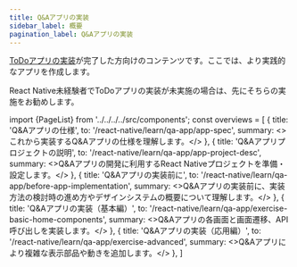 ```yaml
---
title: Q&Aアプリの実装
sidebar_label: 概要
pagination_label: Q&Aアプリの実装
---
```


[ToDoアプリの実装](/react-native/learn/todo-app)が完了した方向けのコンテンツです。ここでは、より実践的なアプリを作成します。

React Native未経験者でToDoアプリの実装が未実施の場合は、先にそちらの実施をお勧めします。

<!-- textlint-disable ja-technical-writing/sentence-length,ja-technical-writing/max-comma,ja-spacing/ja-no-space-around-parentheses,jtf-style/3.3.かっこ類と隣接する文字の間のスペースの有無,ja-technical-writing/ja-no-mixed-period,ja-technical-writing/no-unmatched-pair -->

import {PageList} from '../../../../src/components';
const overviews = [
  {
    title: 'Q&Aアプリの仕様',
    to: '/react-native/learn/qa-app/app-spec',
    summary: <>これから実装するQ&Aアプリの仕様を理解します。</>
  },
  {
    title: 'Q&Aアプリプロジェクトの説明',
    to: '/react-native/learn/qa-app/app-project-desc',
    summary: <>Q&Aアプリの開発に利用するReact Nativeプロジェクトを準備・設定します。</>
  },
  {
    title: 'Q&Aアプリの実装前に',
    to: '/react-native/learn/qa-app/before-app-implementation',
    summary: <>Q&Aアプリの実装前に、実装方法の検討時の進め方やデザインシステムの概要について理解します。</>
  },
  {
    title: 'Q&Aアプリの実装（基本編）',
    to: '/react-native/learn/qa-app/exercise-basic-home-components',
    summary: <>Q&Aアプリの各画面と画面遷移、API呼び出しを実装します。</>
  },
  {
    title: 'Q&Aアプリの実装（応用編）',
    to: '/react-native/learn/qa-app/exercise-advanced',
    summary: <>Q&Aアプリにより複雑な表示部品や動きを追加します。</>
  },
]

<PageList overviews={overviews} colSize={12} />

<!-- textlint-enable ja-technical-writing/sentence-length,ja-technical-writing/max-comma,ja-spacing/ja-no-space-around-parentheses,jtf-style/3.3.かっこ類と隣接する文字の間のスペースの有無,ja-technical-writing/ja-no-mixed-period,ja-technical-writing/no-unmatched-pair -->
